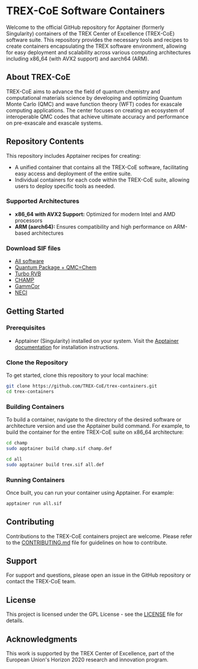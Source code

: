 # TREX-CoE Software Containers

Welcome to the official GitHub repository for Apptainer (formerly Singularity)
containers of the TREX Center of Excellence (TREX-CoE) software suite. This
repository provides the necessary tools and recipes to create containers
encapsulating the TREX software environment, allowing for easy deployment and
scalability across various computing architectures including x86_64 (with AVX2
support) and aarch64 (ARM).

## About TREX-CoE

TREX-CoE aims to advance the field of quantum chemistry and computational
materials science by developing and optimizing Quantum Monte Carlo (QMC) and
wave function theory (WFT) codes for exascale computing applications. The
center focuses on creating an ecosystem of interoperable QMC codes that achieve
ultimate accuracy and performance on pre-exascale and exascale systems.

## Repository Contents

This repository includes Apptainer recipes for creating:
- A unified container that contains all the TREX-CoE software, facilitating easy access and deployment of the entire suite.
- Individual containers for each code within the TREX-CoE suite, allowing users to deploy specific tools as needed.

### Supported Architectures
- **x86_64 with AVX2 Support:** Optimized for modern Intel and AMD processors
- **ARM (aarch64):** Ensures compatibility and high performance on ARM-based architectures

### Download SIF files

- [All software](https://cloud.sylabs.io/library/scemama/trex/all)
- [Quantum Package + QMC=Chem](https://cloud.sylabs.io/library/scemama/trex/qp2-qmcchem)
- [Turbo RVB](https://cloud.sylabs.io/library/scemama/trex/turborvb)
- [CHAMP](https://cloud.sylabs.io/library/scemama/trex/champ)
- [GammCor](https://cloud.sylabs.io/library/scemama/trex/gammcor)
- [NECI](https://cloud.sylabs.io/library/scemama/trex/neci)


## Getting Started

### Prerequisites
- Apptainer (Singularity) installed on your system. Visit the [Apptainer documentation](https://apptainer.org/docs/) for installation instructions.

### Clone the Repository
To get started, clone this repository to your local machine:
```bash
git clone https://github.com/TREX-CoE/trex-containers.git
cd trex-containers
```

### Building Containers
To build a container, navigate to the directory of the desired software or
architecture version and use the Apptainer build command. For example, to build
the container for the entire TREX-CoE suite on x86_64 architecture:

```bash
cd champ
sudo apptainer build champ.sif champ.def
```

```bash
cd all
sudo apptainer build trex.sif all.def
```

### Running Containers
Once built, you can run your container using Apptainer. For example:
```bash
apptainer run all.sif
```

## Contributing

Contributions to the TREX-CoE containers project are welcome. Please refer to
the [CONTRIBUTING.md](CONTRIBUTING.md) file for guidelines on how to
contribute.

## Support

For support and questions, please open an issue in the GitHub repository or
contact the TREX-CoE team.

## License

This project is licensed under the GPL License - see the [LICENSE](LICENSE)
file for details.

## Acknowledgments

This work is supported by the TREX Center of Excellence, part of the European
Union's Horizon 2020 research and innovation program.


